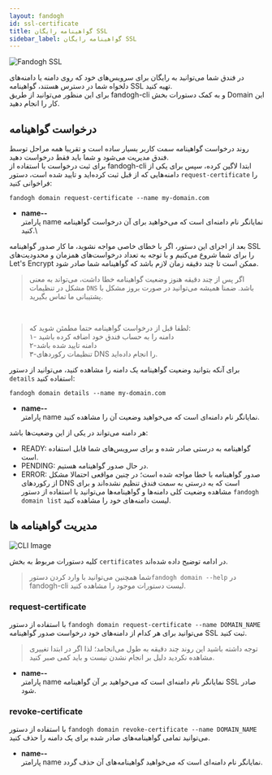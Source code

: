 ```yaml
---
layout: fandogh
id: ssl-certificate
title: گواهینامه رایگان SSL
sidebar_label: گواهینامه رایگان SSL
---
```

![Fandogh SSL](/img/docs/ssl.png "Fandogh SSL")

در فندق شما می‌توانید به رایگان برای سرویس‌های خود که روی دامنه یا دامنه‌های دلخواه شما در دسترس هستند، گواهینامه SSL تهیه کنید.\
برای این منظور می‌توانید از طریق fandogh-cli و به کمک دستورات بخش Domain این کار را انجام دهید.

## درخواست گواهینامه
روند درخواست گواهینامه سمت کاربر بسیار ساده است و تقریبا همه مراحل توسط فندق مدیریت می‌شود و شما باید فقط درخواست دهید.\
برای ثبت درخواست با استفاده از fandogh-cli ابتدا لاگین کرده، سپس برای یکی از دامنه‌هایی که از قبل ثبت کرده‌اید و تایید شده‌ است، دستور `request-certificate` را فراخوانی کنید:
```
fandogh domain request-certificate --name my-domain.com
```
* **name--**\
پارامتر name نمایانگر نام دامنه‌ای است که می‌خواهید برای آن درخواست گواهینامه کنید.\

بعد از اجرای این دستور، اگر با خطای خاصی مواجه نشوید، ما کار صدور گواهینامه SSL را برای شما شروع می‌کنیم و با توجه به تعداد درخواست‌های همزمان و محدودیت‌های Let's Encrypt  ممکن است تا چند دقیقه زمان لازم باشد که گواهینامه شما صادر شود.

>اگر پس از چند دقیقه هنوز وضعیت گواهینامه خطا داشت، می‌تواند به معنی مشکل در تنظیمات `DNS` باشد. ضمنا همیشه می‌توانید در صورت بروز مشکل با پشتیبانی ما تماس بگیرید.

<br>

> لطفا قبل از درخواست گواهینامه حتما مطمئن شوید که:\
> ۱- دامنه را به حساب فندق خود اضافه کرده باشید\
> ۲-دامنه تایید شده باشد\
> ۳-تنظیمات رکوردهای DNS را انجام داده‌اید.

برای آنکه بتوانید وضعیت گواهینامه یک دامنه را مشاهده کنید، می‌توانید از دستور `details‍` استفاده کنید:
```
fandogh domain details --name my-domain.com
```
* **name--**\
پارامتر name نمایانگر نام دامنه‌ای است که می‌خواهید وضعیت آن را مشاهده کنید.

هر دامنه می‌تواند در یکی از این وضعیت‌ها باشد:
- READY: گواهینامه به درستی صادر شده و برای سرویس‌های شما قابل استفاده است.
- PENDING: در حال صدور گواهینامه هستیم.
- ERROR: صدور گواهینامه با خطا مواجه شده است؛ در چنین مواقعی احتمالا مشکل از رکورد‌های DNS است که به درستی به سمت فندق تنظیم نشده‌اند و برای مشاهده وضعیت کلی دامنه‌ها و گواهینامه‌ها می‌توانید با استفاده از دستور `fandogh domain list` لیست دامنه‌های خود را مشاهده کنید.

##  مدیریت گواهینامه ها
![ CLI Image](/img/docs/cli_image.png "CLI Image")

کلیه دستورات مربوط به بخش `certificates` در ادامه توضیح داده شده‌اند.

>شما همچنین می‌توانید با وارد کردن دستور`fandogh domain --help` در fandogh-cli لیست دستورات موجود را مشاهده کنید.

###  request-certificate
با استفاده از دستور `fandogh domain request-certificate --name DOMAIN_NAME`  می‌توانید برای هر کدام از دامنه‌های خود درخواست صدور گواهینامه SSL ثبت کنید.

> توجه داشته باشید این روند چند دقیقه به طول می‌انجامد؛ لذا اگر در ابتدا تغییری مشاهده نکردید دلیل بر انجام نشدن نیست و باید کمی صبر کنید.

* **name--**\
پارامتر name نمایانگر نام دامنه‌ای است که می‌خواهید بر آن گواهینامه SSL صادر شود.
###  revoke-certificate
با استفاده از دستور `fandogh domain revoke-certificate --name DOMAIN_NAME` می‌توانید تمامی گواهینامه‌های صادر شده برای یک دامنه را حذف کنید.
* **name--**\
پارامتر name نمایانگر نام دامنه‌ای است که می‌خواهید گواهینامه‌های آن حذف گردد.
